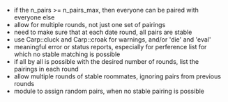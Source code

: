 * if the n_pairs >= n_pairs_max, then everyone can be paired with everyone else
* allow for multiple rounds, not just one set of pairings
* need to make sure that at each date round, all pairs are stable
* use Carp::cluck and Carp::croak for warnings, and/or 'die' and 'eval'
* meaningful error or status reports, especially for perference list for which no stable matching is possible
* if all by all is possible with the desired number of rounds, list the pairings in each round
* allow multiple rounds of stable roommates, ignoring pairs from previous rounds
* module to assign random pairs, when no stable pairing is possible
